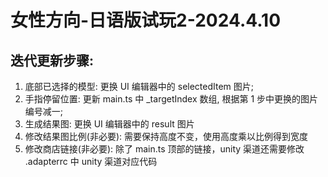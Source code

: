 # 女性方向-日语版试玩2-2024.4.10
## 迭代更新步骤:
1. 底部已选择的模型: 更换 UI 编辑器中的 selectedItem 图片;
2. 手指停留位置: 更新 main.ts 中 _targetIndex 数组, 根据第 1 步中更换的图片编号减一;
3. 生成结果图: 更换 UI 编辑器中的 result 图片
4. 修改结果图比例(非必要): 需要保持高度不变，使用高度乘以比例得到宽度
5. 修改商店链接(非必要): 除了 main.ts 顶部的链接，unity 渠道还需要修改 .adapterrc 中 unity 渠道对应代码